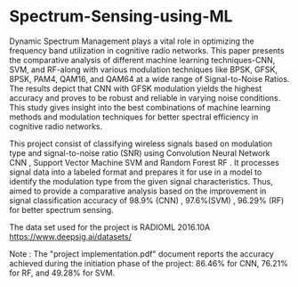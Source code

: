 # Spectrum-Sensing-using-ML
Dynamic Spectrum Management plays a vital role in optimizing the frequency band utilization in cognitive radio networks. This paper presents the comparative analysis of different machine learning techniques-CNN, SVM, and RF-along with various modulation techniques like BPSK, GFSK, 8PSK, PAM4, QAM16, and QAM64 at a wide range of Signal-to-Noise Ratios. The results depict that CNN with GFSK modulation yields the highest accuracy and proves to be robust and reliable in varying noise conditions. This study gives insight into the best combinations of machine learning methods and modulation techniques for better spectral efficiency in cognitive radio networks.

This project consist of classifying wireless signals based on modulation type and signal-to-noise ratio (SNR) using Convolution Neural Network CNN , Support Vector Machine SVM and Random Forest RF . It processes signal data into a labeled format and prepares it for use in a model to identify the modulation type from the given signal characteristics. Thus, aimed to provide a comparative analysis based on the improvement in signal classification accuracy of 98.9% (CNN) , 97.6%(SVM) , 96.29% (RF) for better spectrum sensing.

The data set used for the project is RADIOML 2016.10A https://www.deepsig.ai/datasets/


Note : The "project implementation.pdf" document reports the accuracy achieved during the initiation phase of the project: 86.46% for CNN, 76.21% for RF, and 49.28% for SVM.

